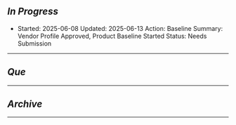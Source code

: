 
## *In Progress*

- Started: 2025-06-08
  Updated: 2025-06-13
  Action: Baseline 
  Summary: Vendor Profile Approved, Product Baseline Started
  Status: Needs Submission
--------------------

## *Que*

-----------------------------------
## *Archive*

-----------------------------------
